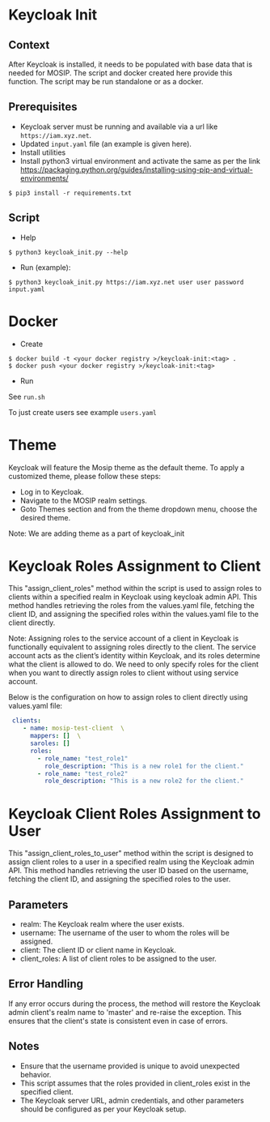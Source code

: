 # Keycloak Init

## Context

After Keycloak is installed, it needs to be populated with base data that is needed for MOSIP.  The script and docker created here provide this function.  The script may be run standalone or as a docker. 

## Prerequisites
* Keycloak server must be running and available via a url like `https://iam.xyz.net`.
* Updated `input.yaml` file (an example is given here).
* Install utilities
* Install python3 virtual environment  and activate the same as per the link https://packaging.python.org/guides/installing-using-pip-and-virtual-environments/


```
$ pip3 install -r requirements.txt
```

## Script
* Help
```
$ python3 keycloak_init.py --help
```
* Run (example):
```
$ python3 keycloak_init.py https://iam.xyz.net user user password input.yaml
```

# Docker
* Create
```
$ docker build -t <your docker registry >/keycloak-init:<tag> .
$ docker push <your docker registry >/keycloak-init:<tag>
```
* Run

See `run.sh`

To just create users see example `users.yaml`

# Theme
Keycloak will feature the Mosip theme as the default theme. To apply a customized theme, please follow these steps:
* Log in to Keycloak.
* Navigate to the MOSIP realm settings.
* Goto Themes section and from the theme dropdown menu, choose the desired theme.

Note: We are adding theme as a part of keycloak_init

# Keycloak Roles Assignment to Client 
This "assign_client_roles" method within the script is used to assign roles to clients within a specified realm in Keycloak using keycloak admin API. This method handles retrieving the roles from the values.yaml file, fetching the client ID, and assigning the specified roles within the values.yaml file to the client directly.

Note: Assigning roles to the service account of a client in Keycloak is functionally equivalent to assigning roles directly to the client. The service account acts as the client’s identity within Keycloak, and its roles determine what the client is allowed to do. We need to only specify roles for the client when you want to directly assign roles to client without using service account.

Below is the configuration on how to assign roles to client directly using values.yaml file:

```yaml
 clients:
    - name: mosip-test-client  \
      mappers: []  \
      saroles: []
      roles:
        - role_name: "test_role1"
          role_description: "This is a new role1 for the client."
        - role_name: "test_role2"
          role_description: "This is a new role2 for the client."
```

# Keycloak Client Roles Assignment to User
This "assign_client_roles_to_user" method within the script is designed to assign client roles to a user in a specified realm using the Keycloak admin API. This method handles retrieving the user ID based on the username, fetching the client ID, and assigning the specified roles to the user.

## Parameters
- realm: The Keycloak realm where the user exists.
- username: The username of the user to whom the roles will be assigned.
- client: The client ID or client name in Keycloak.
- client_roles: A list of client roles to be assigned to the user.

## Error Handling
If any error occurs during the process, the method will restore the Keycloak admin client's realm name to 'master'
and re-raise the exception. This ensures that the client's state is consistent even in case of errors.

## Notes
- Ensure that the username provided is unique to avoid unexpected behavior.
- This script assumes that the roles provided in client_roles exist in the specified client.
- The Keycloak server URL, admin credentials, and other parameters should be configured as per your Keycloak setup.
